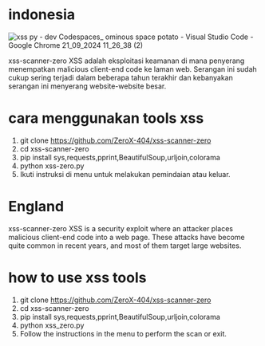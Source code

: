 # indonesia
![xss py - dev  Codespaces_ ominous space potato  - Visual Studio Code - Google Chrome 21_09_2024 11_26_38 (2)](https://github.com/user-attachments/assets/0fc458ed-e268-4ef5-9954-cead87f323b1)

xss-scanner-zero
XSS adalah eksploitasi keamanan di mana penyerang menempatkan malicious client-end code ke laman web. Serangan ini sudah cukup sering terjadi dalam beberapa tahun terakhir dan kebanyakan serangan ini menyerang website-website besar.  

# cara menggunakan tools xss
1. git clone https://github.com/ZeroX-404/xss-scanner-zero
2. cd xss-scanner-zero
3. pip install sys,requests,pprint,BeautifulSoup,urljoin,colorama
4. python xss-zero.py
5. Ikuti instruksi di menu untuk melakukan pemindaian atau keluar.

# England
xss-scanner-zero
XSS is a security exploit where an attacker places malicious client-end code into a web page. These attacks have become quite common in recent years, and most of them target large websites.

# how to use xss tools
1. git clone https://github.com/ZeroX-404/xss-scanner-zero
2. cd xss-scanner-zero
3. pip install sys,requests,pprint,BeautifulSoup,urljoin,colorama
4. python xss_zero.py
5. Follow the instructions in the menu to perform the scan or exit.
